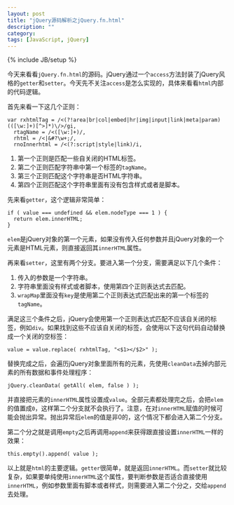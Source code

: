 ```yaml
---
layout: post
title: "jQuery源码解析之jQuery.fn.html"
description: ""
category: 
tags: [JavaScript, jQuery]
---
```

{% include JB/setup %}

今天来看看`jQuery.fn.html`的源码。jQuery通过一个`access`方法封装了jQuery风格的`getter`和`setter`。今天先不关注`access`是怎么实现的，具体来看看`html`内部的代码逻辑。

首先来看一下这几个正则：

    var rxhtmlTag = /<(?!area|br|col|embed|hr|img|input|link|meta|param)(([\w:]+)[^>]*)\/>/gi,
      rtagName = /<([\w:]+)/,
      rhtml = /<|&#?\w+;/,
      rnoInnerhtml = /<(?:script|style|link)/i,

1. 第一个正则是匹配一些自关闭的HTML标签。
2. 第二个正则匹配字符串中第一个标签的`tagName`。
3. 第三个正则匹配这个字符串是否HTML字符串。
4. 第四个正则匹配这个字符串里面有没有包含样式或者是脚本。

先来看`getter`，这个逻辑非常简单：

    if ( value === undefined && elem.nodeType === 1 ) {
      return elem.innerHTML;
    }

`elem`是jQuery对象的第一个元素，如果没有传入任何参数并且jQuery对象的一个元素是HTML元素，则直接返回其`innerHTML`属性。

再来看`setter`，这里有两个分支。要进入第一个分支，需要满足以下几个条件：

1. 传入的参数是一个字符串。
2. 字符串里面没有样式或者脚本，使用第四个正则表达式去匹配。
3. `wrapMap`里面没有`key`是使用第二个正则表达式匹配出来的第一个标签的`tagName`。

满足这三个条件之后，jQuery会使用第一个正则表达式匹配不应该自关闭的标签，例如`div`。如果找到这些不应该自关闭的标签，会使用以下这句代码自动替换成一个关闭的空标签：

    value = value.replace( rxhtmlTag, "<$1></$2>" );

替换完成之后，会遍历jQuery对象里面所有的元素，先使用`cleanData`去掉内部元素的所有数据和事件处理程序：

    jQuery.cleanData( getAll( elem, false ) );

并直接把元素的`innerHTML`属性设置成`value`。全部元素都处理完之后，会把`elem`的值置成`0`，这样第二个分支就不会执行了。注意，在对`innerHTML`赋值的时候可能会抛出异常。抛出异常后`elem`的值是非0的，这个情况下都会进入第二个分支。

第二个分之就是调用`empty`之后再调用`append`来获得跟直接设置`innerHTML`一样的效果：

    this.empty().append( value );

以上就是`html`的主要逻辑。`getter`很简单，就是返回`innerHTML`。而`setter`就比较复杂，如果要单纯使用`innerHTML`这个属性，要判断参数是否适合直接使用`innerHTML`，例如参数里面有脚本或者样式，则需要进入第二个分之，交给`append`去处理。
